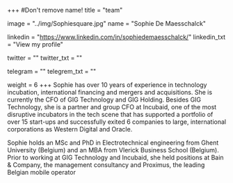 +++
#Don't remove name!
title = "team"

image = "../img/Sophiesquare.jpg"
name = "Sophie De Maesschalck"

linkedin = "https://www.linkedin.com/in/sophiedemaesschalck/"
linkedin_txt = "View my profile"

twitter = ""
twitter_txt = ""

telegram = ""
telegrem_txt = ""

weight = 6
+++
Sophie has over 10 years of experience in technology incubation, international financing and mergers and acquisitions. She is currently the CFO of GIG Technology and GIG Holding. Besides GIG Technology, she is a partner and group CFO at Incubaid, one of the most disruptive incubators in the tech scene that has supported a portfolio of over 15 start-ups and successfully exited 6 companies to large, international corporations as Western Digital and Oracle.

Sophie holds an MSc and PhD in Electrotechnical engineering from Ghent University (Belgium) and an MBA from Vlerick Business School (Belgium). Prior to working at GIG Technology and Incubaid, she held positions at Bain & Company, the management consultancy and Proximus, the leading Belgian mobile operator

